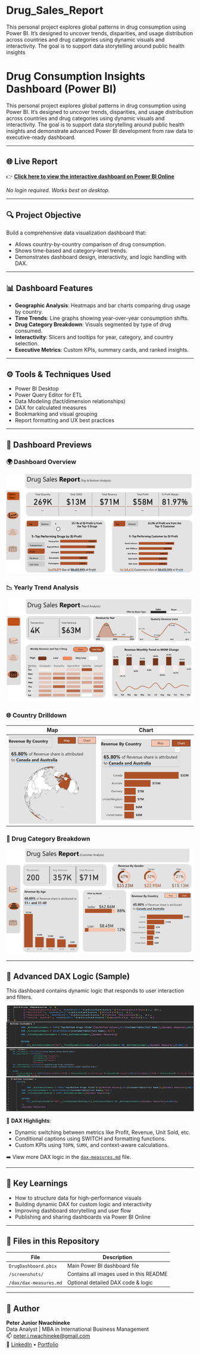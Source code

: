 # Drug_Sales_Report
This personal project explores global patterns in drug consumption using Power BI. It’s designed to uncover trends, disparities, and usage distribution across countries and drug categories using dynamic visuals and interactivity. The goal is to support data storytelling around public health insights 


# Drug Consumption Insights Dashboard (Power BI)

This personal project explores global patterns in drug consumption using Power BI. It’s designed to uncover trends, disparities, and usage distribution across countries and drug categories using dynamic visuals and interactivity. The goal is to support data storytelling around public health insights and demonstrate advanced Power BI development from raw data to executive-ready dashboard.

---

## 🌐 Live Report

👉 [**Click here to view the interactive dashboard on Power BI Online**](https://app.powerbi.com/groups/me/reports/b70e0ef0-533f-4670-bc86-0e2b2a034889/ReportSectione330299b3c0a47ed2e28?experience=power-bi)

*No login required. Works best on desktop.*

---

## 🔍 Project Objective

Build a comprehensive data visualization dashboard that:
- Allows country-by-country comparison of drug consumption.
- Shows time-based and category-level trends.
- Demonstrates dashboard design, interactivity, and logic handling with DAX.

---

## 📊 Dashboard Features

- **Geographic Analysis**: Heatmaps and bar charts comparing drug usage by country.
- **Time Trends**: Line graphs showing year-over-year consumption shifts.
- **Drug Category Breakdown**: Visuals segmented by type of drug consumed.
- **Interactivity**: Slicers and tooltips for year, category, and country selection.
- **Executive Metrics**: Custom KPIs, summary cards, and ranked insights.

---

## ⚙️ Tools & Techniques Used

- Power BI Desktop
- Power Query Editor for ETL
- Data Modeling (fact/dimension relationships)
- DAX for calculated measures
- Bookmarking and visual grouping
- Report formatting and UX best practices

---
## 📸 Dashboard Previews

### 🌍 Dashboard Overview
![Dashboard Overview](screenshots/dashboard_overview.PNG)

### 📉 Yearly Trend Analysis
![Yearly Trend](screenshots/Trend_analysis.PNG)

### 🌐 Country Drilldown

   Map                                      |             Chart                   
:-------------------------------------:     | :------------------------------------:
![](screenshots/country_map.JPG)            |  ![](screenshots/country_chart.JPG) 

### 🧪 Drug Category Breakdown
![Category Breakdown](screenshots/category_breakdown.PNG)

---

## 🔧 Advanced DAX Logic (Sample)

This dashboard contains dynamic logic that responds to user interaction and filters.

![Sample DAX](screenshots/dax_measures.jpg)

📌 **DAX Highlights**:
- Dynamic switching between metrics like Profit, Revenue, Unit Sold, etc.
- Conditional captions using SWITCH and formatting functions.
- Custom KPIs using `TOPN`, `SUMX`, and context-aware calculations.

➡️ View more DAX logic in the [`dax-measures.md`](dax/dax_measures.tex) file.

---

## 🧠 Key Learnings

- How to structure data for high-performance visuals
- Building dynamic DAX for custom logic and interactivity
- Improving dashboard storytelling and user flow
- Publishing and sharing dashboards via Power BI Online

---

## 📁 Files in this Repository

| File | Description |
|------|-------------|
| `DrugDashboard.pbix` | Main Power BI dashboard file |
| `/screenshots/` | Contains all images used in this README |
| `/dax/dax-measures.md` | Optional detailed DAX code & logic |

---

## 👤 Author

**Peter Junior Nwachineke**  
Data Analyst | MBA in International Business Management  
📫 [peter.j.nwachineke@gmail.com](mailto:peter.j.nwachineke@gmail.com)  
🔗 [LinkedIn](https://www.linkedin.com/in/peter-j-nwachineke-819291247/) • [Portfolio](https://github.com/PeterAnalyst)
